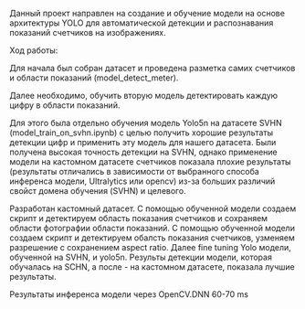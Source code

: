 Данный проект направлен на создание и обучение модели на основе архитектуры YOLO для автоматической детекции и распознавания показаний счетчиков на изображениях. 

Ход работы:

Для начала был собран датасет и проведена разметка самих счетчиков и области показаний (model_detect_meter).

Далее необходимо, обучить вторую модель детектировать каждую цифру в области показаний. 

Для этого была отдельно обучения модель Yolo5n на датасете  SVHN (model_train_on_svhn.ipynb) с целью получить хорошие результаты детекции цифр и применить эту модель для нашего датасета. 
Были получена высокая точность детекции на SVHN, однако применение модели на кастомном датасете счетчиков показала плохие результаты 
(результаты отличались в зависимости от выбранного способа инференса модели, Ultralytics или opencv) из-за больших различий свойст домена обучения (SVHN) и целевого.

Разработан кастомный датасет. С помощью обученной модели создаем скрипт и детектируем область показания счетчиков и сохраняем области фотографии области показаний.
С помощью обученной модели создаем скрипт и детектируем обалсть показания счетчиков, узменяем разрешение с сохранением aspect ratio.
Далее fine tuning Yolo модели, обученной на SVHN, и yolo5n. Результы детекции модели, которая обучалась на SCHN, а после - на кастомном датасете, показала лучшие результаты.

Результаты инференса модели через OpenCV.DNN 60-70 ms
